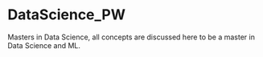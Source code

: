 # DataScience_PW
Masters in Data Science, all concepts are discussed here to be a master in Data Science and ML.
